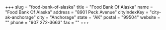 +++
slug = "food-bank-of-alaska"
title = "Food Bank Of Alaska"
name = "Food Bank Of Alaska"
address = "8901 Peck Avenue"
cityIndexKey = "city-ak-anchorage"
city = "Anchorage"
state = "AK"
postal = "99504"
website = ""
phone = "907 272-3663"
fax = ""
+++
